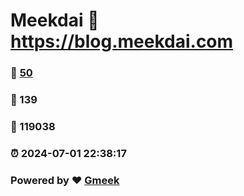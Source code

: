 # Meekdai :link: https://blog.meekdai.com 
### :page_facing_up: [50](https://blog.meekdai.com/tag.html) 
### :speech_balloon: 139 
### :hibiscus: 119038 
### :alarm_clock: 2024-07-01 22:38:17 
### Powered by :heart: [Gmeek](https://github.com/Meekdai/Gmeek)
